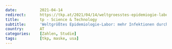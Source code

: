 ```yaml
---
date:          2021-04-14
redirect:      https://tkp.at/2021/04/14/weltgroesstes-epidemiogie-labor-mehr-infektionen-durch-maskenpflicht/
title:         tp - Science & Technology
subtitle:      'Weltgrößtes Epidemiologie-Labor: mehr Infektionen durch Maskenpflicht'
country:       AT
categories:    [Zahlen, Studie]
tags:          [tkp, maske, usa]
---
```

